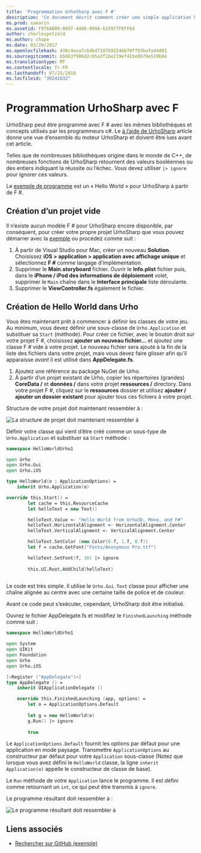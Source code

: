 ```yaml
---
title: 'Programmation UrhoSharp avec F #'
description: 'Ce document décrit comment créer une simple application hello world UrhoSharp avec F # dans Visual Studio pour Mac.'
ms.prod: xamarin
ms.assetid: F976AB09-0697-4408-999A-633977FEFF64
author: charlespetzold
ms.author: chape
ms.date: 03/29/2017
ms.openlocfilehash: 430c4eca7c6dbd7107692246b70ff93bafa44d01
ms.sourcegitcommit: b56b3f906d2c05a3f1be219ef41be8b79e519b8e
ms.translationtype: MT
ms.contentlocale: fr-FR
ms.lasthandoff: 07/25/2018
ms.locfileid: "39241832"
---
```

# <a name="programming-urhosharp-with-f"></a>Programmation UrhoSharp avec F #

UrhoSharp peut être programmé avec F # avec les mêmes bibliothèques et concepts utilisés par les programmeurs c#. Le [à l’aide de UrhoSharp](~/graphics-games/urhosharp/using.md) article donne une vue d’ensemble du moteur UrhoSharp et doivent être lues avant cet article.

Telles que de nombreuses bibliothèques origine dans le monde de C++, de nombreuses fonctions de UrhoSharp retournent des valeurs booléennes ou des entiers indiquant la réussite ou l’échec. Vous devez utiliser `|> ignore` pour ignorer ces valeurs.

Le [exemple de programme](https://github.com/xamarin/recipes/tree/master/Recipes/cross-platform/urho/urho-fsharp/HelloWorldUrhoFsharp) est un « Hello World » pour UrhoSharp à partir de F #.

## <a name="creating-an-empty-project"></a>Création d’un projet vide

Il n’existe aucun modèle F # pour UrhoSharp encore disponible, par conséquent, pour créer votre propre projet UrhoSharp que vous pouvez démarrer avec la [exemple](https://github.com/xamarin/recipes/tree/master/Recipes/cross-platform/urho/urho-fsharp/HelloWorldUrhoFsharp) ou procédez comme suit :

1. À partir de Visual Studio pour Mac, créer un nouveau **Solution**. Choisissez **iOS > application > application avec affichage unique** et sélectionnez **F #** comme langage d’implémentation. 
1. Supprimer le **Main.storyboard** fichier. Ouvrir le **Info.plist** fichier puis, dans le **iPhone / iPod des informations de déploiement** volet, supprimer le `Main` chaîne dans le **Interface principale** liste déroulante.
1. Supprimer le **ViewController.fs** également le fichier.

## <a name="building-hello-world-in-urho"></a>Création de Hello World dans Urho

Vous êtes maintenant prêt à commencer à définir les classes de votre jeu. Au minimum, vous devez définir une sous-classe de `Urho.Application` et substituer sa `Start` (méthode). Pour créer ce fichier, avec le bouton droit sur votre projet F #, choisissez **ajouter un nouveau fichier...**  et ajoutez une classe F # vide à votre projet. Le nouveau fichier sera ajouté à la fin de la liste des fichiers dans votre projet, mais vous devez faire glisser afin qu’il apparaisse *avant* il est utilisé dans **AppDelegate.fs**.

1. Ajoutez une référence au package NuGet de Urho.
1. À partir d’un projet existant de Urho, copier les répertoires (grandes) **CoreData /** et **données /** dans votre projet **ressources /** directory. Dans votre projet F #, cliquez sur le **ressources** dossier et utilisez **ajouter / ajouter un dossier existant** pour ajouter tous ces fichiers à votre projet.

Structure de votre projet doit maintenant ressembler à :

![](fsharp-images/solutionpane.png "La structure de projet doit maintenant ressembler à")

Définir votre classe qui vient d’être créé comme un sous-type de `Urho.Application` et substituer sa `Start` méthode :

```fsharp
namespace HelloWorldUrho1

open Urho
open Urho.Gui
open Urho.iOS

type HelloWorld(o : ApplicationOptions) =
    inherit Urho.Application(o) 

override this.Start() = 
        let cache = this.ResourceCache
        let helloText = new Text()

        helloText.Value <- "Hello World from Urho3D, Mono, and F#"
        helloText.HorizontalAlignment <- HorizontalAlignment.Center
        helloText.VerticalAlignment <- VerticalAlignment.Center

        helloText.SetColor (new Color(0.f, 1.f, 0.f))
        let f = cache.GetFont("Fonts/Anonymous Pro.ttf")

        helloText.SetFont(f, 30) |> ignore
                  
        this.UI.Root.AddChild(helloText)
            
```

Le code est très simple. Il utilise le `Urho.Gui.Text` classe pour afficher une chaîne alignée au centre avec une certaine taille de police et de couleur. 

Avant ce code peut s’exécuter, cependant, UrhoSharp doit être initialisé. 

Ouvrez le fichier AppDelegate.fs et modifiez le `FinishedLaunching` méthode comme suit :

```fsharp
namespace HelloWorldUrho1

open System
open UIKit
open Foundation
open Urho
open Urho.iOS

[<Register ("AppDelegate")>]
type AppDelegate () =
    inherit UIApplicationDelegate ()

    override this.FinishedLaunching (app, options) =
        let o = ApplicationOptions.Default
     
        let g = new HelloWorld(o)
        g.Run() |> ignore
       
        true
```

Le `ApplicationOptions.Default` fournit les options par défaut pour une application en mode paysage. Transmettre `ApplicationOptions` au constructeur par défaut pour votre `Application` sous-classe (Notez que lorsque vous avez défini le `HelloWorld` classe, la ligne `inherit Application(o)` appelle le constructeur de classe de base). 

Le `Run` méthode de votre `Application` lance le programme. Il est défini comme retournant un `int`, ce qui peut être transmis à `ignore`. 

Le programme résultant doit ressembler à :

![](fsharp-images/helloworldfsharp.png "Le programme résultant doit ressembler à")








## <a name="related-links"></a>Liens associés

- [Rechercher sur GitHub (exemple)](https://github.com/xamarin/recipes/tree/master/Recipes/cross-platform/urho/urho-fsharp/HelloWorldUrhoFsharp)

